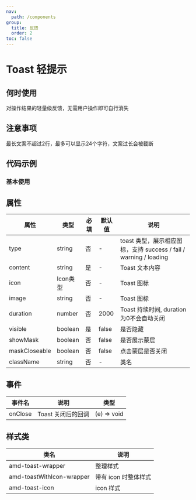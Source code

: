 ```yaml
---
nav:
  path: /components
group:
  title: 反馈
  order: 2
toc: false
---
```

# Toast 轻提示
## 何时使用
对操作结果的轻量级反馈，无需用户操作即可自行消失

## 注意事项
最长文案不超过2行，最多可以显示24个字符，文案过长会被截断
## 代码示例
### 基本使用
<code src='../../demo/pages/Toast'></code>


## 属性
| 属性 | 类型 | 必填 | 默认值 | 说明 |
| -----|-----|-----|-----|----- |
| type | string | 否 | - | toast 类型，展示相应图标，支持 success / fail / warning / loading
| content | string | 是 | - | Toast 文本内容 |
| icon | Icon类型 | 否 | - | Toast 图标 |
| image | string | 否 | - | Toast 图标 |
| duration | number | 否 | 2000 | Toast 持续时间, duration为0不会自动关闭 |
| visible | boolean | 是 | false | 是否隐藏 |
| showMask | boolean | 否 | false | 是否展示蒙层 |
| maskCloseable | boolean | 否 | false | 点击蒙层是否关闭 |
| className | string | 否 | - | 类名 |

## 事件
| 事件名 | 说明 | 类型 |
| -----|-----|-----|
| onClose | Toast 关闭后的回调 | (e) => void |

## 样式类
| 类名 | 说明 |
| ----|----|
| amd-toast-wrapper | 整理样式 |
| amd-toastWithIcon-wrapper | 带有 icon 时整体样式 |
| amd-toast-icon | icon 样式 |

